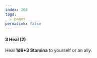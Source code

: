 ```yaml
---
index: 264
tags:
  - pages
permalink: false
---
```


#### 3 Heal (2)

Heal **1d6+3 Stamina** to yourself or an ally.

